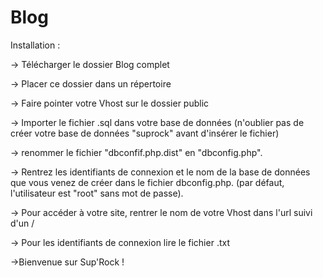 # Blog

Installation :

-> Télécharger le dossier Blog complet

-> Placer ce dossier dans un répertoire 

-> Faire pointer votre Vhost sur le dossier public

-> Importer le fichier .sql dans votre base de données (n'oublier pas de créer votre base de données "suprock" avant d'insérer le fichier)

-> renommer le fichier "dbconfif.php.dist" en "dbconfig.php".

-> Rentrez les identifiants de connexion et le nom de la base de données que vous venez de créer dans le fichier dbconfig.php. (par défaut, l'utilisateur est "root" sans mot de passe).


-> Pour accéder à votre site, rentrer le nom de votre Vhost dans l'url suivi d'un /

-> Pour les identifiants de connexion lire le fichier .txt

->Bienvenue sur Sup'Rock !
